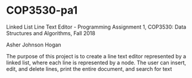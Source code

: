 # COP3530-pa1

Linked List Line Text Editor - 
Programming Assignment 1,
COP3530: Data Structures and Algorithms, Fall 2018

Asher Johnson Hogan

The purpose of this project is to create a line text editor represented
by a linked list, where each line is represented by a node.
The user can insert, edit, and delete lines,
print the entire document, and search for text
